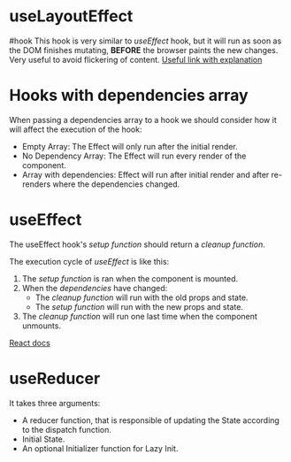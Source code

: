 # useLayoutEffect
#hook 
This hook is very similar to *useEffect* hook, but it will run as soon as the DOM finishes mutating, **BEFORE** the browser paints the new changes. Very useful to avoid flickering of content. [Useful link with explanation](https://dev.to/emmanuelthecoder/useeffect-vs-uselayouteffect-the-difference-and-when-to-use-them-124c)

# Hooks with dependencies array

When passing a dependencies array to a hook we should consider how it will affect the execution of the hook:

-   Empty Array: The Effect will only run after the initial render.
-   No Dependency Array: The Effect will run every render of the component.
-   Array with dependencies: Effect will run after initial render and after re-renders where the dependencies changed.

# useEffect

The useEffect hook's *setup function* should return a *cleanup function*. 

The execution cycle of *useEffect* is like this:

1. The *setup function* is ran when the component is mounted.
2. When the *dependencies* have changed:
	- The *cleanup function* will run with the old props and state.
	- The *setup function* will run with the new props and state.
3. The *cleanup function* will run one last time when the component unmounts.

[React docs](https://beta.reactjs.org/reference/react/useEffect#connecting-to-an-external-system)

# useReducer

It takes three arguments:

-   A reducer function, that is responsible of updating the State according to the dispatch function.
-   Initial State.
-   An optional Initializer function for Lazy Init.